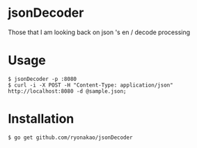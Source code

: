 # jsonDecoder

Those that I am looking back on json 's en / decode processing

# Usage

```
$ jsonDecoder -p :8080
$ curl -i -X POST -H "Content-Type: application/json" http://localhost:8080 -d @sample.json;
```

# Installation

```
$ go get github.com/ryonakao/jsonDecoder
```
